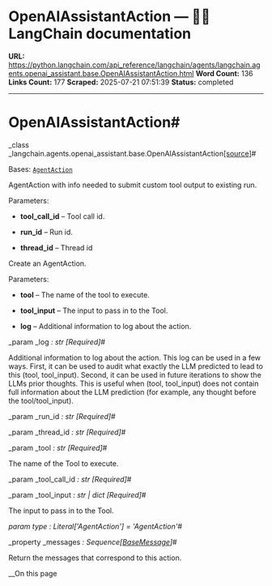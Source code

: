 # OpenAIAssistantAction — 🦜🔗 LangChain  documentation

**URL:** https://python.langchain.com/api_reference/langchain/agents/langchain.agents.openai_assistant.base.OpenAIAssistantAction.html
**Word Count:** 136
**Links Count:** 177
**Scraped:** 2025-07-21 07:51:39
**Status:** completed

---

# OpenAIAssistantAction\#

_class _langchain.agents.openai\_assistant.base.OpenAIAssistantAction[\[source\]](https://python.langchain.com/api_reference/_modules/langchain/agents/openai_assistant/base.html#OpenAIAssistantAction)\#     

Bases: [`AgentAction`](https://python.langchain.com/api_reference/core/agents/langchain_core.agents.AgentAction.html#langchain_core.agents.AgentAction "langchain_core.agents.AgentAction")

AgentAction with info needed to submit custom tool output to existing run.

Parameters:     

  * **tool\_call\_id** – Tool call id.

  * **run\_id** – Run id.

  * **thread\_id** – Thread id

Create an AgentAction.

Parameters:     

  * **tool** – The name of the tool to execute.

  * **tool\_input** – The input to pass in to the Tool.

  * **log** – Additional information to log about the action.

_param _log _: str_ _\[Required\]_\#     

Additional information to log about the action. This log can be used in a few ways. First, it can be used to audit what exactly the LLM predicted to lead to this \(tool, tool\_input\). Second, it can be used in future iterations to show the LLMs prior thoughts. This is useful when \(tool, tool\_input\) does not contain full information about the LLM prediction \(for example, any thought before the tool/tool\_input\).

_param _run\_id _: str_ _\[Required\]_\#     

_param _thread\_id _: str_ _\[Required\]_\#     

_param _tool _: str_ _\[Required\]_\#     

The name of the Tool to execute.

_param _tool\_call\_id _: str_ _\[Required\]_\#     

_param _tool\_input _: str | dict_ _\[Required\]_\#     

The input to pass in to the Tool.

_param _type _: Literal\['AgentAction'\]__ = 'AgentAction'_\#     

_property _messages _: Sequence\[[BaseMessage](https://python.langchain.com/api_reference/core/messages/langchain_core.messages.base.BaseMessage.html#langchain_core.messages.base.BaseMessage "langchain_core.messages.base.BaseMessage")\]_\#     

Return the messages that correspond to this action.

__On this page